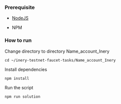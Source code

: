 ### Prerequisite

- [NodeJS](https://nodejs.org/en/)

- NPM



### How to run

Change directory to directory Name_account_Inery

```shell
cd ~/inery-testnet-faucet-tasks/Name_account_Inery
```


Install dependencies

```shell
npm install
```



Run the script

```
npm run solution
```
